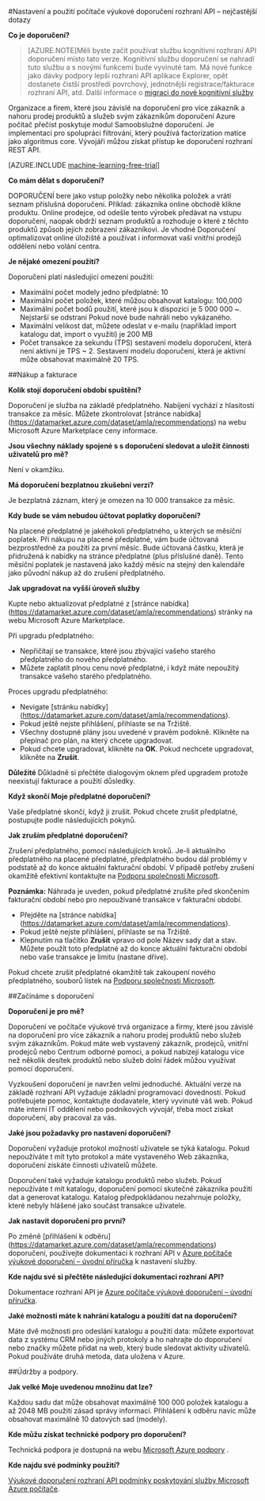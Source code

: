 <properties 
    pageTitle="Nastavení a používání rozhraní API doporučení výukové počítači | Microsoft Azure" 
    description="Rozhraní API doporučení Microsoft vytvořené pomocí Azure počítače Learning – nejčastější dotazy" 
    services="machine-learning" 
    documentationCenter="" 
    authors="LuisCabrer" 
    manager="jhubbard" 
    editor="cgronlun"/>

<tags 
    ms.service="machine-learning" 
    ms.workload="data-services" 
    ms.tgt_pltfrm="na" 
    ms.devlang="na" 
    ms.topic="article" 
    ms.date="09/08/2016" 
    ms.author="luisca"/> 

#<a name="setting-up-and-using-machine-learning-recommendations-api-faq"></a>Nastavení a použití počítače výukové doporučení rozhraní API – nejčastější dotazy


**Co je doporučení?**

>[AZURE.NOTE]Měli byste začít používat službu kognitivní rozhraní API doporučení místo tato verze. Kognitivní službu doporučení se nahradí tuto službu a s novými funkcemi bude vyvinuté tam. Má nové funkce jako dávky podpory lepší rozhraní API aplikace Explorer, opět dostanete čistší prostředí povrchový, jednotnější registrace/fakturace rozhraní API, atd.
> Další informace o [migraci do nové kognitivní služby](http://aka.ms/recomigrate)

Organizace a firem, které jsou závislé na doporučení pro více zákazník a nahoru prodej produktů a služeb svým zákazníkům doporučení Azure počítač přečíst poskytuje modul Samoobslužné doporučení. Je implementaci pro spolupráci filtrování, který používá factorization matice jako algoritmus core. Vývojáři můžou získat přístup ke doporučení rozhraní REST API. 

[AZURE.INCLUDE [machine-learning-free-trial](../../includes/machine-learning-free-trial.md)]

**Co mám dělat s doporučení?**

DOPORUČENÍ bere jako vstup položky nebo několika položek a vrátí seznam příslušná doporučení. Příklad: zákazníka online obchodě klikne produktu. Online prodejce, od odešle tento výrobek předávat na vstupu doporučení, naopak obdrží seznam produktů a rozhoduje o které z těchto produktů způsob jejich zobrazení zákazníkovi. Je vhodné Doporučení optimalizovat online úložiště a používat i informovat vaší vnitřní prodejů oddělení nebo volání centra.

**Je nějaké omezení použití?**

Doporučení platí následující omezení použití:
* Maximální počet modely jedno předplatné: 10
* Maximální počet položek, které můžou obsahovat katalogu: 100,000
* Maximální počet bodů použití, které jsou k dispozici je 5 000 000 ~. Nejstarší se odstraní Pokud nové bude nahráli nebo vykázaného.
* Maximální velikost dat, můžete odeslat v e-mailu (například import katalogu dat, import o využití) je 200 MB
* Počet transakce za sekundu (TPS) sestavení modelu doporučení, která není aktivní je TPS ~ 2. Sestavení modelu doporučení, která je aktivní může obsahovat maximálně 20 TPS.

##<a name="purchase-and-billing"></a>Nákup a fakturace 


**Kolik stojí doporučení období spuštění?**

Doporučení je služba na základě předplatného. Nabíjení vychází z hlasitosti transakce za měsíc. Můžete zkontrolovat [stránce nabídka] (https://datamarket.azure.com/dataset/amla/recommendations) na webu Microsoft Azure Marketplace ceny informace.

**Jsou všechny náklady spojené s s doporučení sledovat a uložit činnosti uživatelů pro mě?**

Není v okamžiku.

**Má doporučení bezplatnou zkušební verzi?**

Je bezplatná záznam, který je omezen na 10 000 transakce za měsíc.

**Kdy bude se vám nebudou účtovat poplatky doporučení?**

Na placené předplatné je jakéhokoli předplatného, u kterých se měsíční poplatek. Při nákupu na placené předplatné, vám bude účtovaná bezprostředně za použití za první měsíc. Bude účtovaná částku, která je přidružená k nabídky na stránce předplatné (plus příslušné daně). Tento měsíční poplatek je nastavená jako každý měsíc na stejný den kalendáře jako původní nákup až do zrušení předplatného. 

**Jak upgradovat na vyšší úroveň služby**

Kupte nebo aktualizovat předplatné z [stránce nabídka] (https://datamarket.azure.com/dataset/amla/recommendations) stránky na webu Microsoft Azure Marketplace.

Při upgradu předplatného:

* Nepřičítají se transakce, které jsou zbývající vašeho starého předplatného do nového předplatného. 
* Můžete zaplatit plnou cenu nové předplatné, i když máte nepoužitý transakce vašeho starého předplatného.

Proces upgradu předplatného:

* Nevigate [stránku nabídky] (https://datamarket.azure.com/dataset/amla/recommendations).
* Pokud ještě nejste přihlášení, přihlaste se na Tržiště.
* Všechny dostupné plány jsou uvedené v pravém podokně. Klikněte na přepínač pro plán, na který chcete upgradovat.
* Pokud chcete upgradovat, klikněte na **OK**. Pokud nechcete upgradovat, klikněte na **Zrušit**.

**Důležité** Důkladně si přečtěte dialogovým oknem před upgradem protože neexistují fakturace a použití důsledky.

**Když skončí Moje předplatné doporučení?**

Vaše předplatné skončí, když ji zrušit. Pokud chcete zrušit předplatné, postupujte podle následujících pokynů.

**Jak zruším předplatné doporučení?**

Zrušení předplatného, pomocí následujících kroků. Je-li aktuálního předplatného na placené předplatné, předplatného budou dál problémy v podstatě až do konce aktuální fakturační období. V případě potřeby zrušení okamžitě efektivní kontaktujte na [Podporu společnosti Microsoft](https://support.microsoft.com/oas/default.aspx?gprid=17024&st=1&wfxredirect=1&sd=gn).

**Poznámka:** Náhrada je uveden, pokud předplatné zrušíte před skončením fakturační období nebo pro nepoužívané transakce v fakturační období.

* Přejděte na [stránce nabídka] (https://datamarket.azure.com/dataset/amla/recommendations).
* Pokud ještě nejste přihlášení, přihlaste se na Tržiště.
* Klepnutím na tlačítko **Zrušit** vpravo od pole Název sady dat a stav. Můžete použít toto předplatné až do konce aktuální fakturační období nebo vaše transakce je limitu (nastane dříve).

Pokud chcete zrušit předplatné okamžitě tak zakoupení nového předplatného, souborů lístek na [Podporu společnosti Microsoft](https://support.microsoft.com/oas/default.aspx?gprid=17024&st=1&wfxredirect=1&sd=gn).

##<a name="getting-started-with-recommendations"></a>Začínáme s doporučení

**Doporučení je pro mě?** 

Doporučení ve počítače výukové trvá organizace a firmy, které jsou závislé na doporučení pro více zákazník a nahoru prodej produktů nebo služeb svým zákazníkům. Pokud máte web vystavený zákazník, prodejců, vnitřní prodejců nebo Centrum odborné pomoci, a pokud nabízejí katalogu více než několik desítek produktů nebo služeb dolní řádek můžou využívat pomocí doporučení. 

Vyzkoušení doporučení je navržen velmi jednoduché. Aktuální verze na základě rozhraní API vyžaduje základní programovací dovedností. Pokud potřebujete pomoc, kontaktujte dodavatele, který vyvinuté váš web. Pokud máte interní IT oddělení nebo podnikových vývojář, třeba moct získat doporučení, aby pracoval za vás. 

**Jaké jsou požadavky pro nastavení doporučení?**

Doporučení vyžaduje protokol možností uživatele se týká katalogu. Pokud nepoužíváte t mít tyto protokol a máte vystaveného Web zákazníka, doporučení získáte činnosti uživatelů můžete. 

Doporučení také vyžaduje katalogu produktů nebo služeb. Pokud nepoužíváte t mít katalogu, doporučení pomocí skutečné zákazníka použití dat a generovat katalogu. Katalog předpokládanou nezahrnuje položky, které nebyly hlášené jako součást transakce uživatele.

**Jak nastavit doporučení pro první?**

Po změně [přihlášení k odběru] (https://datamarket.azure.com/dataset/amla/recommendations) doporučení, používejte dokumentaci k rozhraní API v [Azure počítače výukové doporučení – úvodní příručka](machine-learning-recommendation-api-quick-start-guide.md) k nastavení služby.

**Kde najdu své si přečtěte následující dokumentaci rozhraní API?** 

Dokumentace rozhraní API je [Azure počítače výukové doporučení – úvodní příručka](machine-learning-recommendation-api-quick-start-guide.md).

**Jaké možnosti máte k nahrání katalogu a použití dat na doporučení?**

Máte dvě možnosti pro odeslání katalogu a použití data: můžete exportovat data z systému CRM nebo jiných protokoly a ho nahrajte do doporučení nebo značky můžete přidat na web, který bude sledovat aktivity uživatelů. Pokud používáte druhá metoda, data uložena v Azure.

##<a name="maintenance-and-support"></a>Údržby a podpory.

**Jak velké Moje uvedenou množinu dat lze?**

Každou sadu dat může obsahovat maximálně 100 000 položek katalogu a až 2048 MB použití zásad správy informací.
Přihlášení k odběru navíc může obsahovat maximálně 10 datových sad (modely).

**Kde můžu získat technické podpory pro doporučení?**

Technická podpora je dostupná na webu [Microsoft Azure podpory](https://social.msdn.microsoft.com/forums/azure/home?forum=MachineLearning) .

**Kde najdu své podmínky použití?**

[Výukové doporučení rozhraní API podmínky poskytování služby Microsoft Azure počítače](https://datamarket.azure.com/dataset/amla/recommendations#terms).



 
